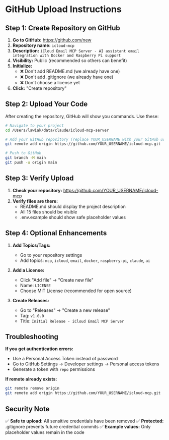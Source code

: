 # GitHub Upload Instructions

## Step 1: Create Repository on GitHub

1. **Go to GitHub:** https://github.com/new
2. **Repository name:** `icloud-mcp`
3. **Description:** `iCloud Email MCP Server - AI assistant email integration with Docker and Raspberry Pi support`
4. **Visibility:** Public (recommended so others can benefit)
5. **Initialize:** 
   - ❌ Don't add README.md (we already have one)
   - ❌ Don't add .gitignore (we already have one)
   - ❌ Don't choose a license yet
6. **Click:** "Create repository"

## Step 2: Upload Your Code

After creating the repository, GitHub will show you commands. Use these:

```bash
# Navigate to your project
cd /Users/lawiak/data/claude/icloud-mcp-server

# Add your GitHub repository (replace YOUR_USERNAME with your GitHub username)
git remote add origin https://github.com/YOUR_USERNAME/icloud-mcp.git

# Push to GitHub
git branch -M main
git push -u origin main
```

## Step 3: Verify Upload

1. **Check your repository:** https://github.com/YOUR_USERNAME/icloud-mcp
2. **Verify files are there:**
   - README.md should display the project description
   - All 15 files should be visible
   - .env.example should show safe placeholder values

## Step 4: Optional Enhancements

1. **Add Topics/Tags:**
   - Go to your repository settings
   - Add topics: `mcp`, `icloud`, `email`, `docker`, `raspberry-pi`, `claude`, `ai`

2. **Add a License:**
   - Click "Add file" → "Create new file"
   - Name: `LICENSE`
   - Choose MIT License (recommended for open source)

3. **Create Releases:**
   - Go to "Releases" → "Create a new release"
   - Tag: `v1.0.0`
   - Title: `Initial Release - iCloud Email MCP Server`

## Troubleshooting

**If you get authentication errors:**
- Use a Personal Access Token instead of password
- Go to GitHub Settings → Developer settings → Personal access tokens
- Generate a token with `repo` permissions

**If remote already exists:**
```bash
git remote remove origin
git remote add origin https://github.com/YOUR_USERNAME/icloud-mcp.git
```

## Security Note

✅ **Safe to upload:** All sensitive credentials have been removed
✅ **Protected:** .gitignore prevents future credential commits
✅ **Example values:** Only placeholder values remain in the code